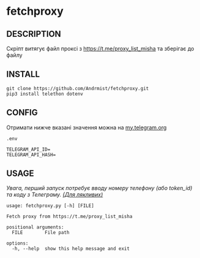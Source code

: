 # fetchproxy

## DESCRIPTION

Скріпт витягує файл проксі з https://t.me/proxy_list_misha та зберігає до файлу 

## INSTALL

```commandline
git clone https://github.com/Andrmist/fetchproxy.git
pip3 install telethon dotenv
```

## CONFIG

Отримати нижче вказані значення можна на [my.telegram.org](my.telegram.org)

`.env`
```
TELEGRAM_API_ID=
TELEGRAM_API_HASH=
```

## USAGE

*Увага, перший запуск потребує вводу номеру телефону (або token_id) та коду з Телеграму. [(Для лякливих)](https://docs.telethon.dev/en/stable/basic/signing-in.html)*

```commandline
usage: fetchproxy.py [-h] [FILE]

Fetch proxy from https://t.me/proxy_list_misha

positional arguments:
  FILE        File path

options:
  -h, --help  show this help message and exit
```